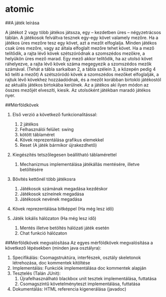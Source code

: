 # atomic

##A játék leírása

A játékot 2 vagy több játékos játssza, egy ­– kezdetben üres – négyzetrácsos táblán. A játékosok felváltva tesznek egy-egy követ valamely mezőre. Ha a játékos üres mezőre tesz egy követ, azt a mezőt elfoglalja. Minden játékos csak üres mezőre, vagy az általa elfoglalt mezőre tehet követ. Ha a mező telítődik, a rajta lévő kövek szétszóródnak a szomszédos mezőkre, a helyükön üres mező marad. Egy mező akkor telítődik, ha az utolsó követ ráhelyezve, a rajta lévő kövek száma megegyezik a szomszédos mezők számával. (Tehát a tábla sarkaiban 2, a tábla szélein 3, a közepén pedig 4 kő telíti a mezőt) A szétszóródó kövek a szomszédos mezőket elfoglalják, a rajtuk lévő kövekhez hozzáadódnak, és a mezőt korábban birtokló játékostól az aktuális játékos birtokába kerülnek. Az a játékos aki ilyen módon az összes mezőjét elveszíti, kiesik. Az utolsóként játékban maradó játékos nyer.

##Mérföldkövek

1. Első verzió a következő funkcionalitással:
	1. 2 játékos
	2. Felhasználói felület: swing
	3. kötött táblaméret 
	4. Kövek reprezentálása grafikus elemekkel
	5. Reset (A játék bármikor újrakezdhető)

2. Kiegészítés tetszőlegesen beállítható táblamérettel
	1. Mechanizmus implementálása játékállás mentésére, illetve betöltésére 

3. Bővítés kettőnél több játékosra
	1. Játékosok számának megadása kezdéskor
	2. Játékosok színeinek megadása
	3. Játékosok nevének megadása

4. Kövek reprezentálása bitképpel (Ha még lesz idő)

5. Játék lokális hálózaton (Ha még lesz idő)
	1. Mentés illetve betöltés hálózati játék esetén
	2. Chat funkció hálózaton

##Mérföldkövek megvalósítása
Az egyes mérföldkövek megvalósítása a következő lépésekben (minden java osztályra):
1. Specifikálás: Csomagstruktúra, interfészek, osztály skeletonok létrehozása, doc kommentek kitöltése
2. Implementálás: Funkciók implementálása doc kommentek alapján
3. Tesztelés (Talán JUnit):
	1. Újrafelhasználható blackbox unit tesztek implementálása, futtatása
	2. Csomagszintű követelményteszt implementálása, futtatása
4. Dokumentálás: HTML referencia kigenerálása (javadoc)

